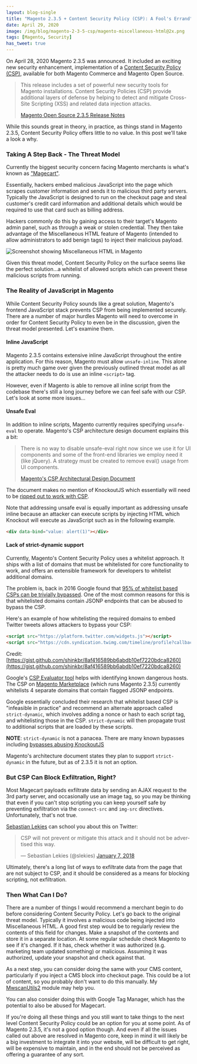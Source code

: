 ```yaml
---
layout: blog-single
title: "Magento 2.3.5 + Content Security Policy (CSP): A Fool's Errand"
date: April 29, 2020
image: /img/blog/magento-2-3-5-csp/magento-miscellaneous-html@2x.png
tags: [Magento, Security]
has_tweet: true
---
```


On April 28, 2020 Magento 2.3.5 was announced. It included an exciting new security enhancement, implementation of a [Content Security Policy (CSP)](https://developer.mozilla.org/en-US/docs/Web/HTTP/CSP), available for both Magento Commerce and Magento Open Source.

> This release includes a set of powerful new security tools for Magento installations. Content Security Policies (CSP) provide additional layers of defense by helping to detect and mitigate Cross-Site Scripting (XSS) and related data injection attacks.
> 
> [Magento Open Source 2.3.5 Release Notes](https://devdocs.magento.com/guides/v2.3/release-notes/release-notes-2-3-5-open-source.html)

While this sounds great in theory, in practice, as things stand in Magento 2.3.5, Content Security Policy offers little to no value. In this post we'll take a look a why.

<!-- excerpt_separator -->

### Taking A Step Back - The Threat Model

Currently the biggest security concern facing Magento merchants is what's known as ["Magecart"](https://www.riskiq.com/what-is-magecart/).

Essentially, hackers embed malicious JavaScript into the page which scrapes customer information and sends it to malicious third party servers. Typically the JavaScript is designed to run on the checkout page and steal customer's credit card information and additional details which would be required to use that card such as billing address.

Hackers commonly do this by gaining access to their target's Magento admin panel, such as through a weak or stolen credential. They then take advantage of the Miscellaneous HTML feature of Magento (intended to allow administrators to add benign tags) to inject their malicious payload.

<img
  class="rounded shadow"
  src="/img/blog/magento-2-3-5-csp/magento-miscellaneous-html@1x.png"
  srcset="/img/blog/magento-2-3-5-csp/magento-miscellaneous-html@1x.png 1x, /img/blog/magento-2-3-5-csp/magento-miscellaneous-html@2x.png 2x"
  alt="Screenshot showing Miscellaneous HTML in Magento">

Given this threat model, Content Security Policy on the surface seems like the perfect solution...a whitelist of allowed scripts which can prevent these malicious scripts from running.

### The Reality of JavaScript in Magento

While Content Security Policy sounds like a great solution, Magento's frontend JavaScript stack prevents CSP from being implemented securely. There are a number of major hurdles Magento will need to overcome in order for Content Security Policy to even be in the discussion, given the threat model presented. Let's examine them.

#### Inline JavaScript

Magento 2.3.5 contains extensive inline JavaScript throughout the entire application. For this reason, Magento must allow `unsafe-inline`. This alone is pretty much game over given the previously outlined threat model as all the attacker needs to do is use an inline `<script>` tag.

However, even if Magento is able to remove all inline script from the codebase there's still a long journey before we can feel safe with our CSP. Let's look at some more issues...

#### Unsafe Eval

In addition to inline scripts, Magento currently requires specifying `unsafe-eval` to operate. Magento's CSP architecture design document explains this a bit:

> There is no way to disable unsafe-eval right now since we use it for UI components and some of the front-end libraries we employ need it (like jQuery). A strategy must be created to remove eval() usage from UI components.
> 
> [Magento's CSP Architectural Design Document](https://github.com/magento/architecture/blob/4c7e6731aa6de2728b7c5a53651399aba53ef9ff/design-documents/csp.md#default-csp)

The document makes no mention of KnockoutJS which essentially will need to be [ripped out to work with CSP](https://github.com/knockout/knockout/issues/903).

Note that addressing unsafe eval is equally important as addressing unsafe inline because an attacker can execute scripts by injecting HTML which Knockout will execute as JavaScript such as in the following example.

```html
<div data-bind="value: alert(1)"></div>
```

#### Lack of strict-dynamic support

Currently, Magento's Content Security Policy uses a whitelist approach. It ships with a list of domains that must be whitelisted for core functionality to work, and offers an extensible framework for developers to whitelist additional domains. 

The problem is, back in 2016 Google found that [95% of whitelist based CSPs can be trivially bypassed](https://websec.be/blog/cspstrictdynamic/). One of the most common reasons for this is that whitelisted domains contain JSONP endpoints that can be abused to bypass the CSP.

Here's an example of how whitelisting the required domains to embed Twitter tweets allows attackers to bypass your CSP:

```html
<script src="https://platform.twitter.com/widgets.js"></script>
<script src="https://cdn.syndication.twimg.com/timeline/profile?callback=__twttr/window.alert&screen_name=shinkbr"></script>
```

Credit: [https://gist.github.com/shinkbr/8af416589bb6abdb10ef7220bdca8260](https://gist.github.com/shinkbr/8af416589bb6abdb10ef7220bdca8260)

Google's [CSP Evaluator tool](https://csp-evaluator.withgoogle.com/) helps with identifying known dangerous hosts. The CSP on [Magento Marketplace](https://marketplace.magento.com/) (which runs Magento 2.3.5) currently whitelists 4 separate domains that contain flagged JSONP endpoints.

Google essentially concluded their research that whitelist based CSP is "infeasible in practice" and recommend an alternate approach called `strict-dynamic`, which involves adding a nonce or hash to each script tag, and whitelisting those in the CSP. `strict-dynamic` will then propagate trust to additional scripts that are loaded by these scripts.

<div class="tout tout--secondary">
<p><strong>NOTE</strong>: <code>strict-dynamic</code> is not a panacea. There are many known bypasses including <a href="https://2017.appsec.eu/presos/Hacker/Don%E2%80%99t%20trust%20the%20DOM%20Bypassing%20XSS%20mitigations%20via%20Script%20gadgets%20-%20Sebastian%20Lekies,%20Krzystof%20Kotowicz%20and%20Eduardo%20Vela%20Nava%20-%20OWASP_AppSec-Eu_2017.pdf">bypasses abusing KnockoutJS</a></p>
</div>

Magento's architecture document states they plan to support `strict-dynamic` in the future, but as of 2.3.5 it is not an option.

### But CSP Can Block Exfiltration, Right?

Most Magecart payloads exfiltrate data by sending an AJAX request to the 3rd party server, and occasionally use an image tag, so you may be thinking that even if you can't stop scripting you can keep yourself safe by preventing exfiltration via the `connect-src` and `img-src` directives. Unfortunately, that's not true.

[Sebastian Lekies](https://twitter.com/slekies) can school you about this on Twitter:

<blockquote class="twitter-tweet"><p lang="en" dir="ltr">CSP will not prevent or mitigate this attack and it should not be advertised this way.</p>&mdash; Sebastian Lekies (@slekies) <a href="https://twitter.com/slekies/status/949905277796700160?ref_src=twsrc%5Etfw">January 7, 2018</a></blockquote>

Ultimately, there's a long list of ways to exfiltrate data from the page that are not subject to CSP, and it should be considered as a means for blocking scripting, not exfiltration.

### Then What Can I Do?

There are a number of things I would recommend a merchant begin to do before considering Content Security Policy. Let's go back to the original threat model. Typically it involves a malicious code being injected into Miscellaneous HTML. A good first step would be to regularly review the contents of this field for changes. Make a snapshot of the contents and store it in a separate location. At some regular schedule check Magento to see if it's changed. If it has, check whether it was authorized (e.g. marketing team updated something) or malicious. Assuming it was authorized, update your snapshot and check against that.

As a next step, you can consider doing the same with your CMS content, particularly if you inject a CMS block into checkout page. This could be a lot of content, so you probably don't want to do this manually. My [MwscanUtils2](https://github.com/mpchadwick/Mpchadwick_MwscanUtils2) module may help you.

You can also consider doing this with Google Tag Manager, which has the potential to also be abused for Magecart.

If you're doing all these things and you still want to take things to the next level Content Security Policy could be an option for you at some point. As of Magento 2.3.5, it's not a good option though. And even if all the issues called out above are resolved in Magento core, keep in mind it will likely be a big investment to integrate it into your website, will be difficult to get right, will be expensive to maintain, and in the end should not be perceived as offering a guarantee of any sort.